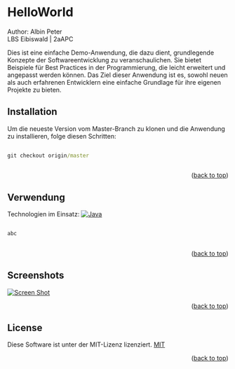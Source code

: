 <a name="readme-top"></a>
# HelloWorld
Author: Albin Peter <br>
LBS Eibiswald | 2aAPC

Dies ist eine einfache Demo-Anwendung, die dazu dient, grundlegende Konzepte der Softwareentwicklung zu veranschaulichen. Sie bietet Beispiele für Best Practices in der Programmierung, die leicht erweitert und angepasst werden können. Das Ziel dieser Anwendung ist es, sowohl neuen als auch erfahrenen Entwicklern eine einfache Grundlage für ihre eigenen Projekte zu bieten.

## Installation
Um die neueste Version vom Master-Branch zu klonen und die Anwendung zu installieren, folge diesen Schritten:
```cmd
 
git checkout origin/master
 
```
<p align="right">(<a href="#readme-top">back to top</a>)</p>
 
## Verwendung
Technologien im Einsatz:
[![Java][java.com]][java-url]
 
```php
 
abc
 
```
<p align="right">(<a href="#readme-top">back to top</a>)</p>
 
## Screenshots
 
[![Screen Shot][product-screenshot]](https://example.com)
 
<p align="right">(<a href="#readme-top">back to top</a>)</p>
 
## License
Diese Software ist unter der MIT-Lizenz lizenziert.
[MIT](https://choosealicense.com/licenses/mit/)
<p align="right">(<a href="#readme-top">back to top</a>)</p>
 
<!-- MARKDOWN LINKS & IMAGES -->
<!-- https://www.markdownguide.org/basic-syntax/#reference-style-links -->
[java.com]: https://img.shields.io/badge/Java-ED8B00?style=for-the-badge&logo=openjdk&logoColor=white
[java-url]: https://www.java.com/de/
[product-screenshot]: C:\Users\Albin.prushi\Pictures\Screenshots\Screenshot.png
